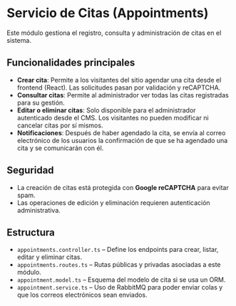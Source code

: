 # Servicio de Citas (Appointments)

Este módulo gestiona el registro, consulta y administración de citas en el sistema.

## Funcionalidades principales

- **Crear cita**: Permite a los visitantes del sitio agendar una cita desde el frontend (React). Las solicitudes pasan por validación y reCAPTCHA.
- **Consultar citas**: Permite al administrador ver todas las citas registradas para su gestión.
- **Editar o eliminar citas**: Solo disponible para el administrador autenticado desde el CMS. Los visitantes no pueden modificar ni cancelar citas por sí mismos.
- **Notificaciones**: Después de haber agendado la cita, se envía al correo electrónico de los usuarios la confirmación de que se ha agendado una cita y se comunicarán con él.

## Seguridad

- La creación de citas está protegida con **Google reCAPTCHA** para evitar spam.
- Las operaciones de edición y eliminación requieren autenticación administrativa.

## Estructura

- `appointments.controller.ts` – Define los endpoints para crear, listar, editar y eliminar citas.
- `appointments.routes.ts` – Rutas públicas y privadas asociadas a este módulo.
- `appointment.model.ts` – Esquema del modelo de cita si se usa un ORM.
- `appointment.service.ts` – Uso de RabbitMQ para poder enviar colas y que los correos electrónicos sean enviados.

